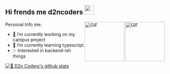 ## Hi frends me d2ncoders <img src="https://github.com/TheDudeThatCode/TheDudeThatCode/blob/master/Assets/Hi.gif" width="29px">

<img align="right" alt="GIF" height="125px" src="https://media.giphy.com/media/kH6CqYiquZawmU1HI6/giphy.gif" />
<img align="right" alt="GIF" height="125px" src="https://media3.giphy.com/media/ln7z2eWriiQAllfVcn/200w.webp" />

Personal Info me:
- 🔭 I’m currently working on my campus project
- 🌱 I’m currently learning typescript
- ✨ Interested in backend-ish things 


[![🦉 D2n Coders's github stats](https://github-readme-stats.vercel.app/api?username=d2ncoders&show_icons=true&hide_border=true&hide=issues)](https://github.com/d2ncoders)


